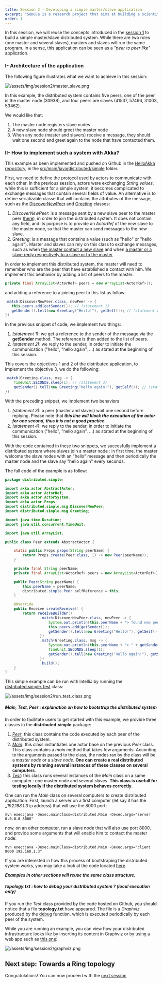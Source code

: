 ```yaml
---
title: Session 2 - Developing a simple master/slave application
excerpt: "SeDuCe is a research project that aims at building a scientific testbed to enable the study of both thermal and power management aspects in datacenters."
order: 1
---
```


<style>
#java-and-akka {
    font-size: 3em;
    color: white;
}

.feature {
    color: white;
}
</style>

In this session, we will reuse the concepts introduced in the [session
1](/session1) to build a simple master/slave distributed system. While
there are two roles (one master and several slaves), masters and
slaves will run the same program. In a sense, this application can be
seen as a _"peer to peer like"_ application.

### I- Architecture of the application

The following figure illustrates what we want to achieve in this session:

![/assets/img/session2/master_slave.png](/assets/img/session2/master_slave.png)

In this example, the distributed system contains five peers, one of the peer is the master node (30938), and four peers are slaves (41537, 57496, 31003, 53462).

We would like that:
1. The master node registers slave nodes
2. A new slave node should greet the master node
3. When any node (master and slavers) receive a message, they should wait one second and greet again to the node that have contacted them.


### II- How to implement such a system with Akka?

This example as been implemented and pushed on Github in the [HelloAkka repository](https://github.com/badock/HelloAkka), in the [src/main/java/distributed/simple](https://github.com/badock/HelloAkka/tree/master/src/main/java/distributed/simple) folder.

First, we need to define the protocol used by actors to communicate with each other. In the previous session, actors were exchanging _String values_, while this is sufficient for a simple system, it becomes complicated to exchange messages that contain several fields of value. An alternative is to define serializable classe that will contains the attributes of the message, such as the [DiscoverNewPeer](https://github.com/badock/HelloAkka/blob/master/src/main/java/distributed/simple/msg/DiscoverNewPeer.java) and [Greeting](https://github.com/badock/HelloAkka/blob/master/src/main/java/distributed/simple/msg/Greeting.java) classes:

1. _DiscoverNewPeer_: is a message sent by a new slave peer to the
   master peer
   ([here](https://github.com/badock/HelloAkka/blob/master/src/main/java/distributed/simple/Main.java#L51)),
   in order to join the distributed system. It does not contain any
   field, and its purpose is to provide an _ActorRef_ of the new slave
   to the master node, so that the master can send messages to the new
   slave.
2. _Greeting_: is a message that contains a value (such as "hello" or
   "hello again"). Master and slaves can rely on this class to
   exchange messages, such as when [the master contact a new
   slave](https://github.com/badock/HelloAkka/blob/master/src/main/java/distributed/simple/Peer.java#L59)
   and when [a master or a slave reply respectively to a slave or to
   the
   master](https://github.com/badock/HelloAkka/blob/master/src/main/java/distributed/simple/Peer.java#L64)

In order to implement this distributed system, the master will need to remember who are the peer that have established a contact with him. We implement this beahavior by adding a list of peers to the master:

```java
private final ArrayList<ActorRef> peers = new ArrayList<ActorRef>();
```

and adding a reference to a joining peer to this list as follow:
```java
.match(DiscoverNewPeer.class, newPeer -> {
   this.peers.add(getSender()); // (statement 1)
   getSender().tell(new Greeting("Hello!"), getSelf()); // (statement 2)
})
```

In the previous snippet of code, we implement two things:
1. _(statement 1)_: we get a reference to the sender of the message via the
   __getSender__ method. The reference is then added to the list of
   peers.
2. _(statement 2)_: we reply to the sender, in order to initiate the communication ("hello", "hello again", ...) as stated at the beginning of this session.

This covers the objectives 1 and 2 of the distributed application, to implement the objective 3, we do the following:

```java
.match(Greeting.class, msg -> {
    TimeUnit.SECONDS.sleep(1); // (statement 3)
    getSender().tell(new Greeting("Hello again!"), getSelf()); // (statement 4)
})
```

With the preceding snippet, we implement two behaviors
1. _(statement 3)_: a peer (master and slaves) wait one second before replying. Please note that ___this line will block the execution of the actor for one second, thus it is not a good practice.___
2. _(statement 4)_: we reply to the sender, in order to initiate the communication ("hello", "hello again", ...) as stated at the beginning of this session.

With the code contained in these two snippets, we succesfully
implement a distributed system where slaves join a master node : in
first time, the master welcome the slave nodes with an "hello" message
and then periodically the master node and the slave say "hello again"
every seconds.

The full code of the example is as follow:

```java
package distributed.simple;

import akka.actor.AbstractActor;
import akka.actor.ActorRef;
import akka.actor.ActorSystem;
import akka.actor.Props;
import distributed.simple.msg.DiscoverNewPeer;
import distributed.simple.msg.Greeting;

import java.time.Duration;
import java.util.concurrent.TimeUnit;

import java.util.ArrayList;

public class Peer extends AbstractActor {

    static public Props props(String peerName) {
        return Props.create(Peer.class, () -> new Peer(peerName));
    }

    private final String peerName;
    private final ArrayList<ActorRef> peers = new ArrayList<ActorRef>();

    public Peer(String peerName) {
        this.peerName = peerName;
        distributed.simple.Peer selfReference = this;
    }

    @Override
    public Receive createReceive() {
        return receiveBuilder()
                .match(DiscoverNewPeer.class, newPeer -> {
                    System.out.println(this.peerName + "> found new peer: " + getSender());
                    this.peers.add(getSender());
                    getSender().tell(new Greeting("Hello!"), getSelf());
                })
                .match(Greeting.class, msg -> {
                    System.out.println(this.peerName + "> " + getSender() + " told me '" + msg.message + "'");
                    TimeUnit.SECONDS.sleep(1);
                    getSender().tell(new Greeting("Hello again!"), getSelf());
                })
                .build();
    }
}

```

This simple example can be run with IntelliJ by running the [distributed.simple.Test](https://github.com/badock/HelloAkka/blob/master/src/main/java/distributed/simple/Test.java) class:

![/assets/img/session2/run_test_class.png](/assets/img/session2/run_test_class.png)

##### Main, Test, Peer : explanation on how to bootstrap the distributed system

In order to facilitate users to get started with this example, we
provide three classes in the __distributed.simple__ package:

1. [_Peer_](https://github.com/badock/HelloAkka/blob/master/src/main/java/distributed/simple/Peer.java): this class contains the code executed by each peer of
   the distributed system.
2. [_Main_](https://github.com/badock/HelloAkka/blob/master/src/main/java/distributed/simple/Main.java): this class instantiates one actor base on the previous
   _Peer_ class. This class contains a _main_ method that takes few
   arguments. According to the arguments passed to the class, the
   nodes ran by the class will be a _master node_ or a _slave
   node_. __One can create a real distributed systems by running several
   instances of these classes on several computers__.
3. [_Test_](https://github.com/badock/HelloAkka/blob/master/src/main/java/distributed/simple/Test.java): this class runs several instances of the _Main_ class
   on a same computer : one master node and several _slaves_. __This
   class is usefull for testing locally if the distributed system
   behaves correctly__.
   

One can run the _Main_ class on several computers to create distributed application. First, launch a server on a first computer (let say it has the __192.168.1.3_ ip address) that will use the 8000 port:
```
mvn exec:java -Dexec.mainClass=distributed.Main -Dexec.args="server 0.0.0.0 8000"
```

now, on an other computer, run a slave node that will also use port
8000, and provide some arguments that will enable him to contact the
master node:

```
mvn exec:java -Dexec.mainClass=distributed.Main -Dexec.args="client 8000 192.168.1.3"
```

If you are interested in how this process of bootstraping the
distributed system works, you may take a look at the code located
[here](https://github.com/badock/HelloAkka/blob/master/src/main/java/distributed/simple/Main.java#L48).

___Examples in other sections will reuse the same class structure.___

##### topology.txt : how to debug your distributed system ? (local execution only)

If you run the _Test_ class provided by the code hosted on Github, you
should notice that a file __topology.txt__ have appeared. The file is
a _Graphviz_ produced by the
[debug](https://github.com/badock/HelloAkka/blob/master/src/main/java/distributed/simple/Peer.java#L38)
function, which is executed periodically by each peer of the system.

While you are running an example, you can view how your distributed infrastructure looks like by inserting its content in Graphviz or by using a web app such as [this one](https://dreampuf.github.io/GraphvizOnline):

![/assets/img/session2/graphviz.png](/assets/img/session2/graphviz.png)



## Next step: Towards a Ring topology

Congratulations! You can now proceed with the [next session](/session3)
